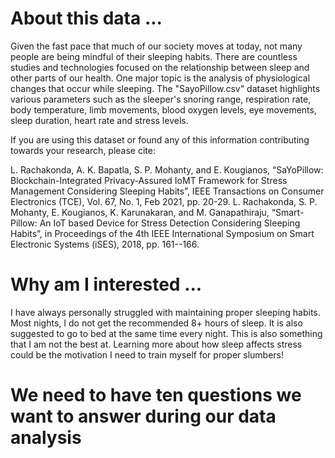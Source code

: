 # About this data ...

Given the fast pace that much of our society moves at today, not many people are being mindful of their sleeping habits. There are countless studies and technologies focused on the relationship between sleep and other parts of our health. One major topic is the analysis of physiological changes that occur while sleeping. The "SayoPillow.csv" dataset highlights various parameters such as the sleeper's snoring range, respiration rate, body temperature, limb movements, blood oxygen levels, eye movements, sleep duration, heart rate and stress levels. 

If you are using this dataset or found any of this information contributing towards your research, please cite:

L. Rachakonda, A. K. Bapatla, S. P. Mohanty, and E. Kougianos, “SaYoPillow: Blockchain-Integrated Privacy-Assured IoMT Framework for Stress Management Considering Sleeping Habits”, IEEE Transactions on Consumer Electronics (TCE), Vol. 67, No. 1, Feb 2021, pp. 20-29.
L. Rachakonda, S. P. Mohanty, E. Kougianos, K. Karunakaran, and M. Ganapathiraju, “Smart-Pillow: An IoT based Device for Stress Detection Considering Sleeping Habits”, in Proceedings of the 4th IEEE International Symposium on Smart Electronic Systems (iSES), 2018, pp. 161--166.

# Why am I interested ...

I have always personally struggled with maintaining proper sleeping habits. Most nights, I do not get the recommended 8+ hours of sleep. It is also suggested to go to bed at the same time every night. This is also something that I am not the best at. Learning more about how sleep affects stress could be the motivation I need to train myself for proper slumbers!

# We need to have ten questions we want to answer during our data analysis

